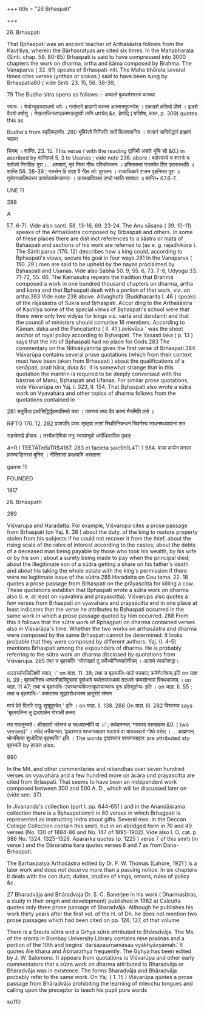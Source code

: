+++
title = "26 Bṛhaspati"

+++

26. Brhaspati 

That Bphaspati was an ancient teacher of Arthaśāstra follows from the Kauṭiliya, wherein the Bārhasratyas are cited six times. In the Mahabharata (Sinti. chap. 59. 80-85) Brhaspati is said to have compressed into 3000 chapters the work on dharma, artha and kāma composed by Brahma. The Vanaparva ( 32. 61) speaks of Brhaspati-niti. The Maha bhārata several times cites verses (yrithas or slokas ) said to have been sung by Brhaspatia80 ( vide Sinti. 23. 15, 56. 38-39, 

79 The Budha sitra opens as follows :- अथातो बुधधर्मशास्त्रं व्याख्या 

स्यामः । श्रेयोभ्युदयसाधनो धर्मः । गर्भाष्टमे ब्राह्मणो वसन्त आत्मानमुपनयेत् । एकादशे क्षत्रियो प्रीष्मे । द्वादशे वैदयो वर्षासु । मेखलाजिनदण्डकमण्डलूपवी तानि धारयेत् &c. हेमाद्रि ( परिशेष, काल, p. 309) quotes this as 

Budha's from स्मृतिमहार्णव. 280 भूमिरेतौ निगिरति सर्पो बिलशयानिव । राजानं चाविरोद्धारं ब्राह्मणं चाप्रवा 

सिनम् ॥ शान्ति. 23. 15. This verse ( with the reading द्वाविमौ असते भूमिः सो &0.) in ascribed by शान्तिपर्व 5. 3 to Usanas ; vide note 236. abore : बार्हस्पत्ये च शास्त्रे च श्लोको निगदितः पुरा।... क्षममाणं, नृपं नित्यं नीचः परिभवेज्जनः । हस्तियन्ता गजस्येव शिर एवारुरुक्षति ॥ शान्ति 56. 38-39 ; मरुत्तेन हि राज्ञा वै गीतः लो: पुरातनः । राजाधिकारे राजन वृहनिमत पुरा ॥ गुरोरप्यवलिप्तस्य कार्याकार्यमजानतः । उत्पथप्रतिपब्स दण्डो भवति शाश्वतः ॥ शान्ति• 67.6-7. 

UNE 11 

288 



A 

57. 6-7). Vide also santi. 58. 13-16, 69. 23-24. The Anu sāsana ( 39. 10-11) speaks of the Arthaśāstra composed by Brbaspati and others. In some of these places there are dist inct references to a śāstra or mata of Bșhaspati and sections of his work are referred to (as e. g. rājādhikāra ). The Sānti parva (170. 12) describes how a king could, according to Bphaspati's views, secure his goal in four ways.281 In the Vanaparva ( 150. 29 ) men are said to be upheld by the nayas proclaimed by Bșhaspati and Usanas. Vide also Sabhā 50. 9, 55. 6, 73. 7-8, Udyogu 33. 71-72, 55. 66. The Kamasutra repeats the tradition that Brahmā composed a work in one bundred thousand chapters on dharma, artha and kama and that Bphaspati dealt with a portion of that work, viz. on artha.383 Vide note 238 above. Aśvaghofa (Buddhacarita I. 46 ) speaks of the rājaśāstra of Sukra and Bṛhaspati. Accor ding to the Arthaśāstra of Kautilya some of the special views of Bșhaspati's school were that there were only two vidyās for kings viz. vārtā and dandaniti and that the council of ministers should comprise 16 members. According to Kāman. daka and the Pancatantra ( II. 41 ).aviśvāsa ' was the sheet anchor of royal policy according to Bșhaspati. The Yasasti laka ( p. 13 ) says that the niti of Bphaspati had no place for Gods.283 The commentary on the Nitivākyāmrta gives the first verse of Bṛhaspati.384 Viśvarūpa contains several prose quotations (which from their context must have been taken from Brhaspati ) about the qualifications of a senāpati, prati hāra, duta &c. It is somewhat strange that in this quotation the mantrin is required to be deeply conversaut with the bāstras of Manu, Bșhaspati and Ufanas. For similar prose quotations, vide Viśvarūpa on Yāj. I. 323, II. 154. That Bșhaspati also wrote a sūtra work on Vyavahāra and other topics of dharma follows from the quotations contained in 

281 चतुर्विधा ह्यर्थसिद्धिर्वृहस्पतिमते यथा । पारम्पयं तथा दैवं काम्यं मैत्रमिति प्रभो ॥ 

RIFTO 170. 12. 282 प्रजापतिः प्रजाः सृष्ट्वा तासां स्थितिनिबन्धनं त्रिवर्गस्य साधनमध्यायानां शत 

सहस्रेणाप्रे प्रोवाच । तस्यैकदेशिकं मनुः स्वायम्भुवो धर्माधिकारिक पृथक् 

4+R I TEETĀTeifaTR$4167. 283 et facicta ṣaic9h1L4T: 1 984. वाचा कायेन मनसा प्रणम्याङ्गिरसं मुनिम् । नीतिशासं प्रवक्ष्यामि असताना 

game 11 

FOUNDED 

1917 

26. Brhaspath 

289 

Viśvarupa and Haradatta. For example, Viśvarupa cites a prose passage from Brhaspati (on Yaj. II. 38 ) about the duty. of the king to restore property stolen from his subjects if he could not recover it from the thief, about the rising scale of the rates of interest according to the castes; about the debts of a deceased man being payable by those who took his wealth, by his wife or by his son ; about a surety being made to pay when the principal died; about the illegitimate son of a sūdra getting a share on his father's death and about his taking the whole estate with the king's permission if there were no legitimate issue of the sūdra.285 Haradatta on Gau tama. 22. 18 quotes a prose passage from Brhaspati on the prāyaścitta for killing a cow. These quotations establish that Bphaspati wrote a sūtra work on dharma also (i. e, at least on vyavahira and prayascitta). Viśvarupa also quotes a few verses from Brhaspati on vyavahāra and prāyaścitta and in one place at least indicates that the verse he attributes to Bșhaspati occurred in the same work in which a prose passage quoted by him occurred. 288 From this it follows that the sūtra work of Rphagpati on dharma contained verses also in Viśvarāpa's time. Whether the two works on arthasāstra and dharma were composed by the same Brhaspati cannot be determined. It looks probable that they were composed by different authors. Yaj. (I. 4-5) mentions Brhaspati among the expounders of dharma. He is probably referring to the sūtra work an dharma disclosed by quotations from Viśvarupa. 285 तथा च बृहस्पतिः 'चोरापहृतं तु सर्वेभ्योन्विष्यार्पणीयम् । अलाभे स्वकोशाद्वा। 

अददच्चोरकिल्बिषी स्यात् ।' on याज्ञ. 11. 38; तथा च बृहस्पतिः-पादो पचयात् क्रमेणेतरेषाम् इति on याज्ञ II. 39 ; बृहस्पतिश्च धनस्त्रीहारिपुत्राणां पूर्वाभावे यथोत्तरमाधमयं तदभावे क्रमशोन्यपां रिक्थभाजाम् । on याज्ञ. 11 47; तथा च बृहस्पतिः-उपस्थाप्यविपत्तावुपस्याप्यस्य पुनः प्रतिभूर्दाप्यः-इति । on याज्ञ. II. 55 ; तथा च बृहस्पतिः-' कामतश्च शूद्रावरोधजस्य भ्रातुरंशं संमान 

मात्रं प्रेते पितरि दद्युः शुश्रूषुश्चेत् ' इति । on याज्ञ. II. 138. 288 On याज्ञ. III. 282 विश्वरूप says 'बृहस्पतिना तु द्वादशाहेन गोघाती तस्मा 

त्या गत्प्रमुच्यते। क्षीराहारो भवेत्तत्र क्ष रदध्यशनोपि वा ॥' ; तथेदमन्यत् 'गायत्र्या दशसाहस्र &0. ( two verses)' । तथेदं तत्रैवान्यत् 'द्वादशरात्रं पश्चगव्याहार षडरात्रं वा यावकाहारो गोष्ठे वसेत् । ... ब्राह्मणान् भोजयित्वा शुध्येदिया बृहस्पतिः' इति । The words द्वादशरात्रं पश्चगव्याहारः are attributed sty बृहस्पति by हरदत्त also. 

990 



In the Mit. and other commentaries and nibandhas over seven hundred verses on vyavahāra and a few hundred more on ācāra und prayascitta are cited from Bṛlaspati. That seems to have been an independent work composed between 300 and 500 A. D., which will be discussed later on (vide sec. 37). 

In Jivananda's collection (part I. pp. 644-651 ) and in the Anandāśrama collection there is a Bșhaspatismṛti in 80 verses in which Brhagpati is represented as instructing Indra about gifts. Several mss. in the Deccan College Collection contain this smrti, but in an abridged form in 70 and 49 verses (No. 130 of 1884-86 and No. 147 of 1895-1902). Vide also I. O. cat. p. 386 No. 1324, 1325-1328. Apararka quotes (p. 1225 ) verse 7 of this smrti (in verse ) and the Dānaratna kara quotes verses 6 and 7 as from Dana-Brhaspati. 

The Barhaspatya Arthaśāstra edited by Dr. F. W. Thomas (Lahore, 1921 ) is a later work and does not deserve more than a passing notice. In six chapters it deals with the con duct, duties, studies of kings, omens, rules of policy &c. 

27 Bharadvāja and Bhāradvaja Dr. S. C. Banerjee in his work ( Dharmasītras, a study in their origin and development) published in 1962 at Calcutta quotes only three prose passage of Bharadvāja. Although he publishes his work thirty years after the first vol. of the H. of Dh. he does not mention two prose passages which had been cited on pp. 126, 127, of that volume. 

There is a Srauta sūtra and a Grhya sūtra attributed to Bhāradvāja. The Ms. of the sranta in Bombay University Library contains nine praśnas and a portion of the 10th and begins' darśapaurṇamāsau vyakhyāxyāmah.' It quotes Ale khana and Āśmarathya frequently. The Gyhya has been edited by J. W. Salomons. It appears from quotations iu Viśvarūpa and other early commentators that a sūtra work on dharma attributed to Bharadvāja or Bharadvāja was in existence. The forms Bharadvāja and Bhāradvāja probably refer to the same work. On Yaj. ( 1. 15 ) Viśvarūpa quotes a prose passage from Bhāradvāja prohibiting the learning of mlecchu tongues and calling upon the preceptor to teach his pupil pure words 

su110 
